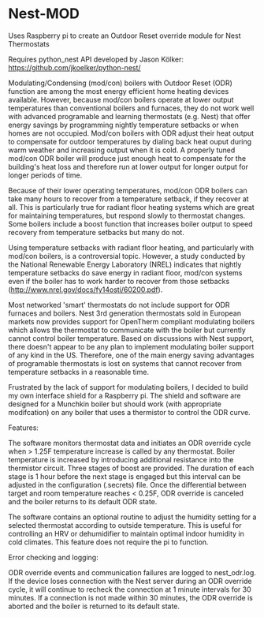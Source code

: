 # Nest-MOD
Uses Raspberry pi to create an Outdoor Reset override module for Nest Thermostats

Requires python_nest API developed by Jason Kölker:
https://github.com/jkoelker/python-nest/

Modulating/Condensing (mod/con) boilers with Outdoor Reset (ODR) function are among the most energy 
efficient home heating devices available. However, because mod/con boilers operate at lower output 
temperatures than conventional boilers and furnaces, they do not work well with advanced programable 
and learning thermostats (e.g. Nest) that offer energy savings by programming nightly temperature 
setbacks or when homes are not occupied. Mod/con boilers with ODR adjust their heat output to compensate 
for outdoor temperatures by dialing back heat ouput during warm weather and increasing output when it is 
cold. A properly tuned mod/con ODR boiler will produce just enough heat to compensate for the building's 
heat loss and therefore run at lower output for longer output for longer periods of time.

Because of their lower operating temperatures, mod/con ODR boilers can take many hours to recover from a 
temperature setback, if they recover at all. This is particularly true for radiant floor heating systems 
which are great for maintaining temperatures, but respond slowly to thermostat changes. 
Some boilers include a boost function that increases boiler output to speed recovery from temperature 
setbacks but many do not. 

Using temperature setbacks with radiant floor heating, and particularly with mod/con boilers, is a 
controversial topic. However, a study conducted by the National Renewable Energy Laboratory (NREL) 
indicates that nightly temperature setbacks do save energy in radiant floor, mod/con systems even if the 
boiler has to work harder to recover from those setbacks (http://www.nrel.gov/docs/fy14osti/60200.pdf).

Most networked 'smart' thermostats do not include support for ODR furnaces and boilers. Nest 3rd 
generation thermostats sold in European markets now provides support for OpenTherm compliant modulating 
boilers which allows the thermostat to communicate with the boiler but currently cannot control boiler 
temperature. Based on discussions with Nest support, there doesn't appear to be any plan to implement 
modulating boiler support of any kind in the US. Therefore, one of the main energy saving advantages of 
programable thermostats is lost on systems that cannot recover from temperature setbacks in a reasonable 
time.

Frustrated by the lack of support for modulating boilers, I decided to build my own interface shield for 
a Raspberry pi. The shield and software are designed for a Munchkin boiler but should work (with appropriate 
modifcation) on any boiler that uses a thermistor to control the ODR curve. 

Features: 

The software monitors thermostat data and initiates an ODR override cycle when > 1.25F temperature increase
is called by any thermostat. Boiler temperature is increased by introducing additional resistance into the 
 thermistor circuit. Three stages of boost are provided. The duration of each stage is 1 hour before the next 
stage is engaged but this interval can be adjusted in the configuration (.secrets) file. Once the differential 
between target and room temperature reaches < 0.25F, ODR override is canceled and the boiler returns to its 
default ODR state.

The software contains an optional routine to adjust the humidity setting for a selected thermostat according 
to outside temperature. This is useful for controlling an HRV or dehumidifier to maintain optimal indoor
humidity in cold climates. This feature does not require the pi to function.

Error checking and logging: 

ODR override events and communication failures are logged to nest_odr.log. If the device loses connection with
the Nest server during an ODR override cycle, it will continue to recheck the connection at 1 minute intervals 
for 30 minutes. If a connection is not made within 30 minutes, the ODR override is aborted and the boiler is 
returned to its default state.


 
 
